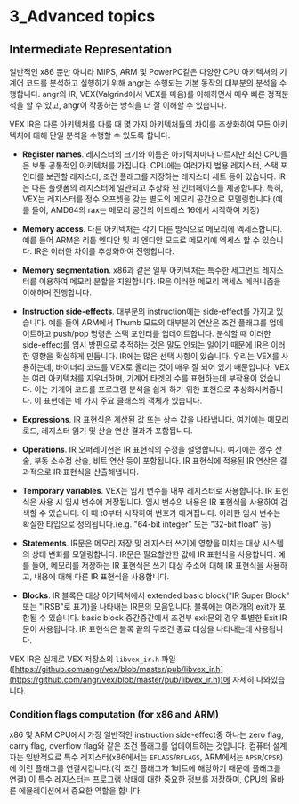 # 3_Advanced topics

## Intermediate Representation

일반적인 x86 뿐만 아니라 MIPS, ARM 및 PowerPC같은 다양한 CPU 아키텍쳐의 기계어 코드를 분석하고 실행하기 위해 angr는 수행되는 기본 동작의 대부분의 분석을 수행합니다. angr의 IR, VEX(Valgrind에서 VEX를 따옴)를 이해하면서 매우 빠른 정적분석을 할 수 있고, angr이 작동하는 방식을 더 잘 이해할 수 있습니다.

VEX IR은 다른 아키텍처를 다룰 때 몇 가지 아키텍처들의 차이를 추상화하여 모든 아키텍처에 대해 단일 분석을 수행할 수 있도록 합니다.

* **Register names**. 레지스터의 크기와 이름은 아키텍처마다 다르지만 최신 CPU들은 보통 공통적인 아키텍처를 가집니다. CPU에는 여러가지 범용 레지스터, 스택 포인터를 보관할 레지스터, 조건 플래그를 저장하는 레지스터 세트 등이 있습니다. IR은 다른 플랫폼의 레지스터에 일관되고 추상화 된 인터페이스를 제공합니다. 특히, VEX는 레지스터를 정수 오프셋을 갖는 별도의 메모리 공간으로 모델링합니다.(예를 들어, AMD64의 rax는 메모리 공간의 어드레스 16에서 시작하여 저장)
* **Memory access**. 다른 아키텍처는 각기 다른 방식으로 메모리에 엑세스합니다. 예를 들어 ARM은 리틀 엔디안 및 빅 엔디안 모드로 메모리에 엑세스 할 수 있습니다. IR은 이러한 차이를 추상화하여 진행합니다.
* **Memory segmentation**. x86과 같은 일부 아키텍처는 특수한 세그먼트 레지스터를 이용하여 메모리 분할을 지원합니다. IR은 이러한 메모리 액세스 메커니즘을 이해하며 진행합니다.
* **Instruction side-effects**. 대부분의 instruction에는 side-effect를 가지고 있습니다. 예를 들어 ARM에서 Thumb 모드의 대부분의 연산은 조건 플래그를 업데이트하고 push/pop 명령은 스택 포인터를 업데이트합니다. 분석할 때 이러한 side-effect를 임시 방편으로 추적하는 것은 말도 안되는 일이기 때문에 IR은 이러한 영향을 확실하게 만듭니다.
IR에는 많은 선택 사항이 있습니다. 우리는 VEX를 사용하는데, 바이너리 코드를 VEX로 올리는 것이 매우 잘 되어 있기 때문입니다. VEX는 여러 아키텍처를 지우너하며, 기계어 타겟의 수를 표현하는데 부작용이 없습니다. 이는 기계어 코드를 프로그램 분석을 쉽게 하기 위한 표현으로 추상화시켜줍니다. 이 표현에는 네 가지 주요 클래스의 객체가 있습니다.

* **Expressions**. IR 표현식은 계산된 값 또는 상수 값을 나타냅니다. 여기에는 메모리 로드, 레지스터 읽기 및 산술 연산 결과가 포함됩니다.
* **Operations**. IR 오퍼레이션은 IR 표현식의 수정을 설명합니다. 여기에는 정수 산술, 부동 소수점 산술, 비트 연산 등이 포함됩니다. IR 표현식에 적용된 IR 연산은 결과적으로 IR 표현식을 산출해냅니다.
* **Temporary variables**. VEX는 임시 변수를 내부 레지스터로 사용합니다. IR 표현식은 사용 시 임시 변수에 저장됩니다. 임시 변수의 내용은 IR 표현식을 사용하여 검색할 수 있습니다. 이 때 t0부터 시작하여 번호가 매겨집니다. 이러한 임시 변수는 확실한 타입으로 정의됩니다.(e.g. "64-bit integer" 또는 "32-bit float" 등)
* **Statements**. IR문은 메모리 저장 및 레지스터 쓰기에 영향을 미치는 대상 시스템의 상태 변화를 모델링합니다. IR문은 필요할만한 값에 IR 표현식을 사용합니다. 예를 들어, 메모리를 저장하는 IR 표현식은 쓰기 대상 주소에 대해 IR 표현식을 사용하고, 내용에 대해 다른 IR 표현식을 사용합니다.
* **Blocks**. IR 블록은 대상 아키텍쳐에서 extended basic block("IR Super Block" 또는 "IRSB"로 표기)을 나타내는 IR문의 모음입니다. 블록에는 여러개의 exit가 포함될 수 있습니다. basic block 중간중간에서 조건부 exit문의 경우 특별한 Exit IR문이 사용됩니다. IR 표현식은 블록 끝의 무조건 종료 대상을 나타내는데 사용됩니다.

VEX IR은 실제로 VEX 저장소의 `libvex_ir.h` 파일 ([https://github.com/angr/vex/blob/master/pub/libvex_ir.h](https://github.com/angr/vex/blob/master/pub/libvex_ir.h))에 자세히 나와있습니다.

### Condition flags computation (for x86 and ARM)

x86 및 ARM CPU에서 가장 일반적인 instruction side-effect중 하나는 zero flag, carry flag, overflow flag와 같은 조건 플래그를 업데이트하는 것입니다. 컴퓨터 설계자는 일반적으로 특수 레지스터(x86에서는 `EFLAGS`/`RFLAGS`, ARM에서는 `APSR`/`CPSR`)에 이런 플래그를 연결시킵니다.(각 조건 플래그가 1비트에 해당하기 때문에 플래그를 연결) 이 특수 레지스터는 프로그램 상태에 대한 중요한 정보를 저장하며, CPU의 올바른 에뮬레이션에서 중요한 역할을 합니다.

